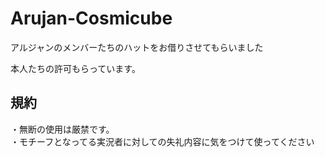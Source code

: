 # Arujan-Cosmicube



アルジャンのメンバーたちのハットをお借りさせてもらいました</br>

本人たちの許可もらっています。</br>

## 規約</br>
・無断の使用は厳禁です。</br>
・モチーフとなってる実況者に対しての失礼内容に気をつけて使ってください</br>
